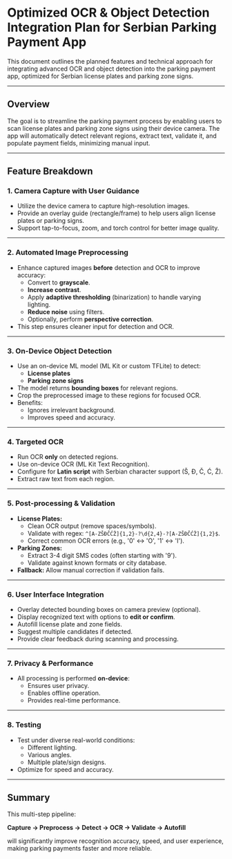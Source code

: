 # Optimized OCR & Object Detection Integration Plan for Serbian Parking Payment App

This document outlines the planned features and technical approach for integrating advanced OCR and object detection into the parking payment app, optimized for Serbian license plates and parking zone signs.

---

## Overview

The goal is to streamline the parking payment process by enabling users to scan license plates and parking zone signs using their device camera. The app will automatically detect relevant regions, extract text, validate it, and populate payment fields, minimizing manual input.

---

## Feature Breakdown

### 1. **Camera Capture with User Guidance**

- Utilize the device camera to capture high-resolution images.
- Provide an overlay guide (rectangle/frame) to help users align license plates or parking signs.
- Support tap-to-focus, zoom, and torch control for better image quality.

---

### 2. **Automated Image Preprocessing**

- Enhance captured images **before** detection and OCR to improve accuracy:
  - Convert to **grayscale**.
  - **Increase contrast**.
  - Apply **adaptive thresholding** (binarization) to handle varying lighting.
  - **Reduce noise** using filters.
  - Optionally, perform **perspective correction**.
- This step ensures cleaner input for detection and OCR.

---

### 3. **On-Device Object Detection**

- Use an on-device ML model (ML Kit or custom TFLite) to detect:
  - **License plates**
  - **Parking zone signs**
- The model returns **bounding boxes** for relevant regions.
- Crop the preprocessed image to these regions for focused OCR.
- Benefits:
  - Ignores irrelevant background.
  - Improves speed and accuracy.

---

### 4. **Targeted OCR**

- Run OCR **only** on detected regions.
- Use on-device OCR (ML Kit Text Recognition).
- Configure for **Latin script** with Serbian character support (Š, Đ, Č, Ć, Ž).
- Extract raw text from each region.

---

### 5. **Post-processing & Validation**

- **License Plates:**
  - Clean OCR output (remove spaces/symbols).
  - Validate with regex: `^[A-ZŠĐČĆŽ]{1,2}-?\d{2,4}-?[A-ZŠĐČĆŽ]{1,2}$`.
  - Correct common OCR errors (e.g., '0' ↔ 'O', '1' ↔ 'I').
- **Parking Zones:**
  - Extract 3-4 digit SMS codes (often starting with '9').
  - Validate against known formats or city database.
- **Fallback:** Allow manual correction if validation fails.

---

### 6. **User Interface Integration**

- Overlay detected bounding boxes on camera preview (optional).
- Display recognized text with options to **edit or confirm**.
- Autofill license plate and zone fields.
- Suggest multiple candidates if detected.
- Provide clear feedback during scanning and processing.

---

### 7. **Privacy & Performance**

- All processing is performed **on-device**:
  - Ensures user privacy.
  - Enables offline operation.
  - Provides real-time performance.

---

### 8. **Testing**

- Test under diverse real-world conditions:
  - Different lighting.
  - Various angles.
  - Multiple plate/sign designs.
- Optimize for speed and accuracy.

---

## Summary

This multi-step pipeline:

**Capture → Preprocess → Detect → OCR → Validate → Autofill**

will significantly improve recognition accuracy, speed, and user experience, making parking payments faster and more reliable.